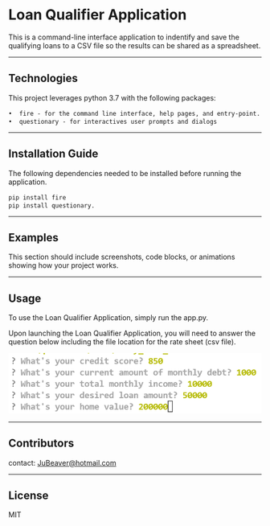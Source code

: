 # Loan Qualifier Application

This is a command-line interface application to indentify and save the qualifying loans to a CSV file so the results can be shared as a spreadsheet. 

---

## Technologies

This project leverages python 3.7 with the following packages:

    •  fire - for the command line interface, help pages, and entry-point.
    •  questionary - for interactives user prompts and dialogs

---

## Installation Guide

The following dependencies needed to be installed before running the application.
    
    pip install fire
    pip install questionary.

---

## Examples

This section should include screenshots, code blocks, or animations showing how your project works.

---

## Usage

To use the Loan Qualifier Application, simply run the app.py. 

Upon launching the Loan Qualifier Application, you will need to answer the question below including the file location for the rate sheet (csv file).

![markdown_image](https://github.com/JuneB2021/Module-2-Challenge/blob/main/markdown_image/Screenshot_questionary.png)

---

## Contributors

contact: JuBeaver@hotmail.com

---

## License

MIT

